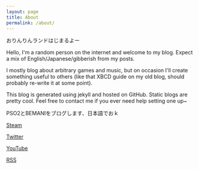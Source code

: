 ```yaml
---
layout: page
title: About
permalink: /about/
---
```


おりんりんランドはじまるよー

Hello, I'm a random person on the internet and welcome to my blog.  Expect a mix of English/Japanese/gibberish from my posts.

I mostly blog about arbitrary games and music, but on occasion I'll create something useful to others (like that XBCD guide on my old blog, should probably re-write it at some point).

This blog is generated using jekyll and hosted on GitHub.  Static blogs are pretty cool.  Feel free to contact me if you ever need help setting one up~

PSO2とBEMANIをブログします、日本語でおｋ

[Steam](http://steamcommunity.com/id/SupremeBogus)

[Twitter](https://twitter.com/SupremeBogus)

[YouTube](https://www.youtube.com/user/NeuBogus)

[RSS]({{"/feed.xml"|prepend:site.baseurl}})

